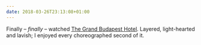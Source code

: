 ```yaml
---
date: 2018-03-26T23:13:08+01:00
---
```

Finally – *finally* – watched [The Grand Budapest Hotel](https://www.imdb.com/title/tt2278388/). Layered, light-hearted and lavish; I enjoyed every choreographed second of it.
